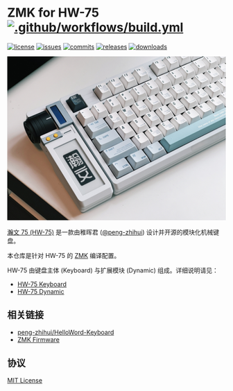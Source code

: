 ZMK for HW-75 [![.github/workflows/build.yml](https://github.com/xingrz/zmk-config_helloword_hw-75/actions/workflows/build.yml/badge.svg?branch=master)](https://github.com/xingrz/zmk-config_helloword_hw-75/actions/workflows/build.yml)
========

[![license][license-img]][license-url] [![issues][issues-img]][issues-url] [![commits][commits-img]][commits-url] [![releases][releases-img]][releases-url] [![downloads][downloads-img]][releases-url]

![HW-75](https://github.com/peng-zhihui/HelloWord-Keyboard/raw/main/5.Docs/2.Images/hw1.jpg)

[瀚文 75 (HW-75)](https://github.com/peng-zhihui/HelloWord-Keyboard) 是一款由稚晖君 ([@peng-zhihui](https://github.com/peng-zhihui)) 设计并开源的模块化机械键盘。

本仓库是针对 HW-75 的 [ZMK](https://github.com/zmkfirmware/zmk) 编译配置。

HW-75 由键盘主体 (Keyboard) 与扩展模块 (Dynamic) 组成。详细说明请见：

* [HW-75 Keyboard](config/boards/arm/hw75_keyboard/)
* [HW-75 Dynamic](config/boards/arm/hw75_dynamic/)

## 相关链接

* [peng-zhihui/HelloWord-Keyboard](https://github.com/peng-zhihui/HelloWord-Keyboard)
* [ZMK Firmware](https://zmk.dev/)

## 协议

[MIT License](LICENSE)

[license-img]: https://img.shields.io/github/license/xingrz/zmk-config_helloword_hw-75?style=flat-square
[license-url]: LICENSE
[issues-img]: https://img.shields.io/github/issues/xingrz/zmk-config_helloword_hw-75?style=flat-square
[issues-url]: https://github.com/xingrz/zmk-config_helloword_hw-75/issues
[commits-img]: https://img.shields.io/github/last-commit/xingrz/zmk-config_helloword_hw-75?style=flat-square
[commits-url]: https://github.com/xingrz/zmk-config_helloword_hw-75/commits/master
[releases-img]: https://img.shields.io/github/v/release/xingrz/zmk-config_helloword_hw-75?include_prereleases&style=flat-square
[releases-url]: https://github.com/xingrz/zmk-config_helloword_hw-75/releases/latest
[downloads-img]: https://img.shields.io/github/downloads/xingrz/zmk-config_helloword_hw-75/total?style=flat-square
